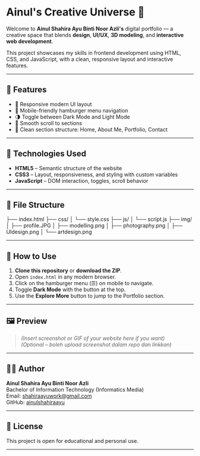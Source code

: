 # Ainul's Creative Universe 🌌

Welcome to **Ainul Shahira Ayu Binti Noor Azli's** digital portfolio — a creative space that blends **design**, **UI/UX**, **3D modeling**, and **interactive web development**.

This project showcases my skills in frontend development using HTML, CSS, and JavaScript, with a clean, responsive layout and interactive features.

---

## 🌟 Features

- 🎨 Responsive modern UI layout
- 📱 Mobile-friendly hamburger menu navigation
- 🌗 Toggle between Dark Mode and Light Mode
- 🎯 Smooth scroll to sections
- 🧠 Clean section structure: Home, About Me, Portfolio, Contact

---

## 🧩 Technologies Used

- **HTML5** – Semantic structure of the website
- **CSS3** – Layout, responsiveness, and styling with custom variables
- **JavaScript** – DOM interaction, toggles, scroll behavior

---

## 📁 File Structure
├── index.html
├── css/
│ └── style.css
├── js/
│ └── script.js
├── img/
│ ├── profile.JPG
│ ├── modelling.png
│ ├── photography.png
│ ├── UIdesign.png
│ └── artdesign.png

---

## 🚀 How to Use

1. **Clone this repository** or **download the ZIP**.
2. Open `index.html` in any modern browser.
3. Click on the hamburger menu (☰) on mobile to navigate.
4. Toggle **Dark Mode** with the button at the top.
5. Use the **Explore More** button to jump to the Portfolio section.

---

## 🖼️ Preview

> *(Insert screenshot or GIF of your website here if you want)*  
> *(Optional – boleh upload screenshot dalam repo dan linkkan)*

---

## 👩‍🎓 Author

**Ainul Shahira Ayu Binti Noor Azli**  
Bachelor of Information Technology (Informatics Media)  
Email: [shahiraayuwork@gmail.com](mailto:shahiraayuwork@gmail.com)  
GitHub: [ainulshahiraayu](https://github.com/ainulshahiraayu)

---

## 📄 License

This project is open for educational and personal use.

---
